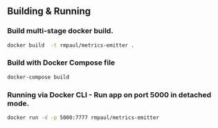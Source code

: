 ## Building & Running

### Build multi-stage docker build. 
``` bash
docker build  -t rmpaul/metrics-emitter .
```

### Build with Docker Compose file
``` bash
docker-compose build 
```

### Running via Docker CLI - Run app on port 5000 in detached mode. 
``` bash
docker run -d -p 5000:7777 rmpaul/metrics-emitter
```